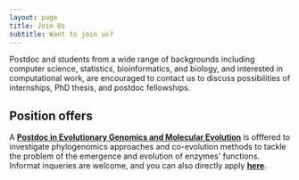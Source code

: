 ```yaml
---
layout: page
title: Join Us
subtitle: Want to join us?
---
```


Postdoc and students from a wide range of backgrounds including computer
science, statistics, bioinformatics, and biology, and interested in
computational work, are encouraged to contact us to discuss possibilities of
internships, PhD thesis, and postdoc fellowships.

## Position offers

A **[Postdoc in Evolutionary
  Genomics and Molecular Evolution](../files/PostDoc_EvolGenomics_Deepen.pdf)** is offfered to
investigate phylogenomics  approaches  and co-evolution methods
to  tackle  the  problem  of  the  emergence  and  evolution  of enzymes'
functions. 
Informat inqueries are welcome, and you can also directly apply **[here](https://bit.ly/3AKOKi8)**. 
